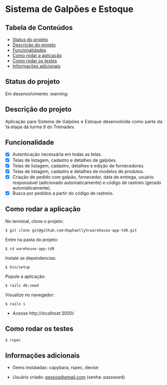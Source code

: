 # Sistema de Galpões e Estoque

## Tabela de Conteúdos
  * [Status do projeto](#status-do-projeto)
  * [Descrição do projeto](#descrição-do-projeto)
  * [Funcionalidades](#funcionalidades)
  * [Como rodar a aplicação](#como-rodar-a-aplicação)
  * [Como rodar os testes](#como-rodar-os-testes)
  * [Informações adicionais](#informações-adicionais)

## Status do projeto
<p align = "justify"> Em desenvolvimento :warning: </p>

## Descrição do projeto

<p align = "justify"> Aplicação para Sistema de Galpões e Estoque desenvolvida como parte da 1a etapa da turma 9 do Treinadev. </p>

## Funcionalidade

- [X] Autenticação necessária em todas as telas.
- [X] Telas de listagem, cadastro e detalhes de galpões.
- [X] Telas de listagem, cadastro, detalhes e edição de fornecedores.
- [X] Telas de listagem, cadastro e detalhes de modelos de produtos.
- [X] Criação de pedido com galpão, fornecedor, data de entrega, usuário responsável (adicionado automaticamente) e código de rastreio (gerado automaticamente).
- [X] Busca por pedidos a partir do código de rastreio.

## Como rodar a aplicação

<p align = "justify"> No terminal, clone o projeto: </p>

```
$ git clone git@github.com:RaphaellyV/warehouse-app-td9.git
```

<p align = "justify"> Entre na pasta do projeto: </p>

```
$ cd warehouse-app-td9
```

<p align = "justify"> Instale as dependencias: </p>

```
$ bin/setup
```

<p align = "justify"> Popule a aplicação: </p>

```
$ rails db:seed
```

<p align = "justify"> Visualize no navegador: </p>

```
$ rails s
```

* Acesse http://localhost:3000/

## Como rodar os testes

```
$ rspec
```

## Informações adicionais

* Gems instaladas: capybara, rspec, devise 

* Usuário criado: pessoa@email.com (senha: password)